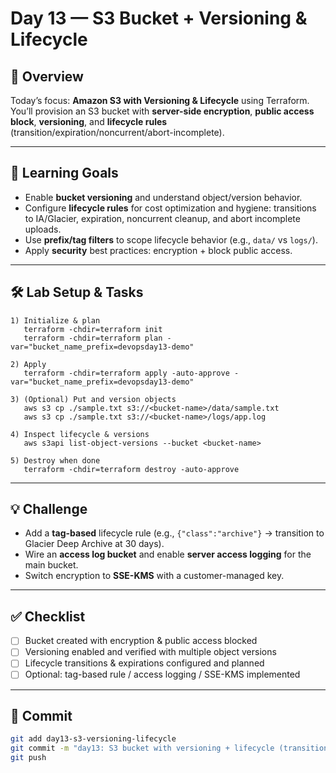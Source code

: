 # Day 13 — S3 Bucket + Versioning & Lifecycle

## 📖 Overview
Today’s focus: **Amazon S3 with Versioning & Lifecycle** using Terraform.  
You’ll provision an S3 bucket with **server-side encryption**, **public access block**, **versioning**, and **lifecycle rules** (transition/expiration/noncurrent/abort-incomplete).

---

## 🎯 Learning Goals
- Enable **bucket versioning** and understand object/version behavior.  
- Configure **lifecycle rules** for cost optimization and hygiene: transitions to IA/Glacier, expiration, noncurrent cleanup, and abort incomplete uploads.  
- Use **prefix/tag filters** to scope lifecycle behavior (e.g., `data/` vs `logs/`).  
- Apply **security** best practices: encryption + block public access.  

---

## 🛠️ Lab Setup & Tasks

```text
1) Initialize & plan
   terraform -chdir=terraform init
   terraform -chdir=terraform plan -var="bucket_name_prefix=devopsday13-demo"

2) Apply
   terraform -chdir=terraform apply -auto-approve -var="bucket_name_prefix=devopsday13-demo"

3) (Optional) Put and version objects
   aws s3 cp ./sample.txt s3://<bucket-name>/data/sample.txt
   aws s3 cp ./sample.txt s3://<bucket-name>/logs/app.log

4) Inspect lifecycle & versions
   aws s3api list-object-versions --bucket <bucket-name>

5) Destroy when done
   terraform -chdir=terraform destroy -auto-approve
```

---

## 💡 Challenge
- Add a **tag-based** lifecycle rule (e.g., `{"class":"archive"}` → transition to Glacier Deep Archive at 30 days).  
- Wire an **access log bucket** and enable **server access logging** for the main bucket.  
- Switch encryption to **SSE-KMS** with a customer-managed key.  

---

## ✅ Checklist
- [ ] Bucket created with encryption & public access blocked  
- [ ] Versioning enabled and verified with multiple object versions  
- [ ] Lifecycle transitions & expirations configured and planned  
- [ ] Optional: tag-based rule / access logging / SSE-KMS implemented  

---

## 📌 Commit
```bash
git add day13-s3-versioning-lifecycle
git commit -m "day13: S3 bucket with versioning + lifecycle (transition, expiration, noncurrent, abort)"
git push
```
